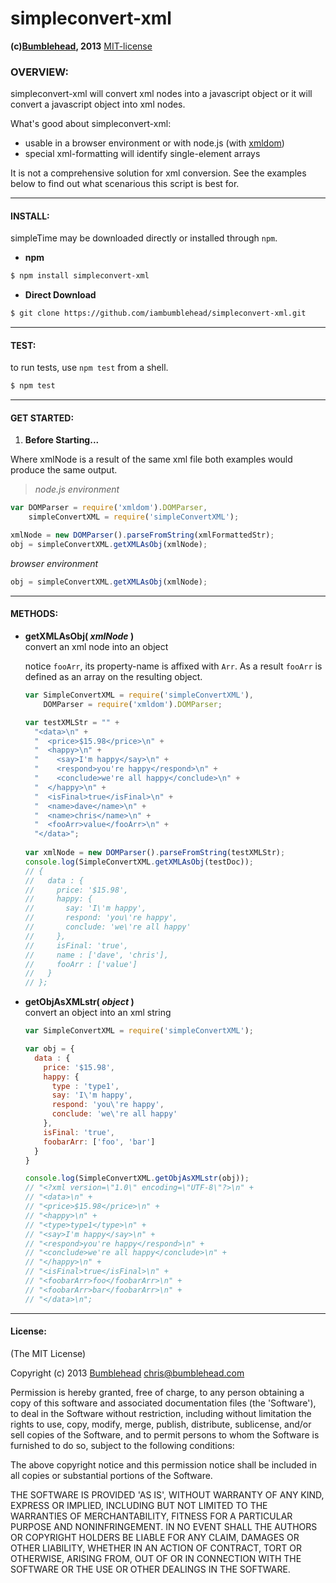 simpleconvert-xml
=================
**(c)[Bumblehead][0], 2013** [MIT-license](#license)  

### OVERVIEW:

simpleconvert-xml will convert xml nodes into a javascript object or it will convert a javascript object into xml nodes.

What's good about simpleconvert-xml:  

 - usable in a browser environment or with node.js (with [xmldom][2])
 - special xml-formatting will identify single-element arrays

It is not a comprehensive solution for xml conversion. See the examples below to find out what scenarious this script is best for.

[0]: http://www.bumblehead.com                            "bumblehead"
[1]: https://developers.google.com/gdata/docs/json    "gdata-standard"
[2]: https://npmjs.org/package/xmldom                         "xmldom"


---------------------------------------------------------  
#### <a id="install"></a>INSTALL:

simpleTime may be downloaded directly or installed through `npm`.

 * **npm**   

 ```bash
 $ npm install simpleconvert-xml
 ```

 * **Direct Download**
 
 ```bash  
 $ git clone https://github.com/iambumblehead/simpleconvert-xml.git
 ```

---------------------------------------------------------
#### <a id="test"></a>TEST:

 to run tests, use `npm test` from a shell.

 ```bash
 $ npm test
 ```

---------------------------------------------------------
#### <a id="get-started">GET STARTED:

 1. **Before Starting...**   

 Where xmlNode is a result of the same xml file both examples would produce the same output.

 > *node.js environment*

 ```javascript
 var DOMParser = require('xmldom').DOMParser,
     simpleConvertXML = require('simpleConvertXML');
 
 xmlNode = new DOMParser().parseFromString(xmlFormattedStr);
 obj = simpleConvertXML.getXMLAsObj(xmlNode);
 ```

 *browser environment*
 
 ```javascript
 obj = simpleConvertXML.getXMLAsObj(xmlNode);
 ```   
   
---------------------------------------------------------
#### <a id="methods">METHODS:   
      
 - **getXMLAsObj( _xmlNode_ )**        
   convert an xml node into an object
   
   notice `fooArr`, its property-name is affixed with `Arr`. As a result `fooArr` is defined as an array on the resulting object.
   
   ```javascript
   var SimpleConvertXML = require('simpleConvertXML'),
       DOMParser = require('xmldom').DOMParser;
   
   var testXMLStr = "" +
     "<data>\n" +
     "  <price>$15.98</price>\n" +
     "  <happy>\n" +
     "    <say>I'm happy</say>\n" +
     "    <respond>you're happy</respond>\n" +
     "    <conclude>we're all happy</conclude>\n" +
     "  </happy>\n" +
     "  <isFinal>true</isFinal>\n" +
     "  <name>dave</name>\n" +
     "  <name>chris</name>\n" +
     "  <fooArr>value</fooArr>\n" +     
     "</data>";  
     
   var xmlNode = new DOMParser().parseFromString(testXMLStr);
   console.log(SimpleConvertXML.getXMLAsObj(testDoc));    
   // { 
   //   data : { 
   //     price: '$15.98',
   //     happy: { 
   //       say: 'I\'m happy',
   //       respond: 'you\'re happy',
   //       conclude: 'we\'re all happy' 
   //     },
   //     isFinal: 'true',
   //     name : ['dave', 'chris'],
   //     fooArr : ['value']   
   //   } 
   // };   
   ```
 
 - **getObjAsXMLstr( _object_ )**           
   convert an object into an xml string
   
   ```javascript
   var SimpleConvertXML = require('simpleConvertXML');
   
   var obj = {
     data : { 
       price: '$15.98',
       happy: { 
         type : 'type1',
         say: 'I\'m happy',
         respond: 'you\'re happy',
         conclude: 'we\'re all happy' 
       },
       isFinal: 'true',
       foobarArr: ['foo', 'bar']
     }    
   }
   
   console.log(SimpleConvertXML.getObjAsXMLstr(obj));    
   // "<?xml version=\"1.0\" encoding=\"UTF-8\"?>\n" +
   // "<data>\n" +
   // "<price>$15.98</price>\n" +
   // "<happy>\n" +
   // "<type>type1</type>\n" +
   // "<say>I'm happy</say>\n" +
   // "<respond>you're happy</respond>\n" +
   // "<conclude>we're all happy</conclude>\n" +
   // "</happy>\n" +
   // "<isFinal>true</isFinal>\n" +
   // "<foobarArr>foo</foobarArr>\n" +
   // "<foobarArr>bar</foobarArr>\n" +
   // "</data>\n";   
   ```
   
      
---------------------------------------------------------
#### <a id="license">License:

(The MIT License)

Copyright (c) 2013 [Bumblehead][0] <chris@bumblehead.com>

Permission is hereby granted, free of charge, to any person obtaining a copy of this software and associated documentation files (the 'Software'), to deal in the Software without restriction, including without limitation the rights to use, copy, modify, merge, publish, distribute, sublicense, and/or sell copies of the Software, and to permit persons to whom the Software is furnished to do so, subject to the following conditions:

The above copyright notice and this permission notice shall be included in all copies or substantial portions of the Software.

THE SOFTWARE IS PROVIDED 'AS IS', WITHOUT WARRANTY OF ANY KIND, EXPRESS OR IMPLIED, INCLUDING BUT NOT LIMITED TO THE WARRANTIES OF MERCHANTABILITY, FITNESS FOR A PARTICULAR PURPOSE AND NONINFRINGEMENT. IN NO EVENT SHALL THE AUTHORS OR COPYRIGHT HOLDERS BE LIABLE FOR ANY CLAIM, DAMAGES OR OTHER LIABILITY, WHETHER IN AN ACTION OF CONTRACT, TORT OR OTHERWISE, ARISING FROM, OUT OF OR IN CONNECTION WITH THE SOFTWARE OR THE USE OR OTHER DEALINGS IN THE SOFTWARE.
      

